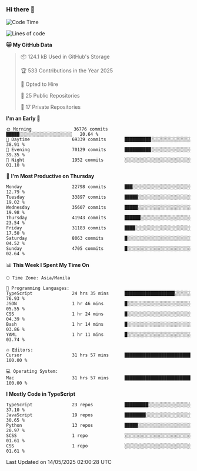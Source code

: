 ### Hi there 👋

<!--START_SECTION:waka-->
![Code Time](http://img.shields.io/badge/Code%20Time-1%2C736%20hrs%2010%20mins-blue)

![Lines of code](https://img.shields.io/badge/From%20Hello%20World%20I%27ve%20Written-66.6%20million%20lines%20of%20code-blue)

**🐱 My GitHub Data** 

> 📦 124.1 kB Used in GitHub's Storage 
 > 
> 🏆 533 Contributions in the Year 2025
 > 
> 💼 Opted to Hire
 > 
> 📜 25 Public Repositories 
 > 
> 🔑 17 Private Repositories 
 > 
**I'm an Early 🐤** 

```text
🌞 Morning                36776 commits       █████░░░░░░░░░░░░░░░░░░░░   20.64 % 
🌆 Daytime                69339 commits       ██████████░░░░░░░░░░░░░░░   38.91 % 
🌃 Evening                70129 commits       ██████████░░░░░░░░░░░░░░░   39.35 % 
🌙 Night                  1952 commits        ░░░░░░░░░░░░░░░░░░░░░░░░░   01.10 % 
```
📅 **I'm Most Productive on Thursday** 

```text
Monday                   22798 commits       ███░░░░░░░░░░░░░░░░░░░░░░   12.79 % 
Tuesday                  33897 commits       █████░░░░░░░░░░░░░░░░░░░░   19.02 % 
Wednesday                35607 commits       █████░░░░░░░░░░░░░░░░░░░░   19.98 % 
Thursday                 41943 commits       ██████░░░░░░░░░░░░░░░░░░░   23.54 % 
Friday                   31183 commits       ████░░░░░░░░░░░░░░░░░░░░░   17.50 % 
Saturday                 8063 commits        █░░░░░░░░░░░░░░░░░░░░░░░░   04.52 % 
Sunday                   4705 commits        █░░░░░░░░░░░░░░░░░░░░░░░░   02.64 % 
```


📊 **This Week I Spent My Time On** 

```text
🕑︎ Time Zone: Asia/Manila

💬 Programming Languages: 
TypeScript               24 hrs 35 mins      ███████████████████░░░░░░   76.93 % 
JSON                     1 hr 46 mins        █░░░░░░░░░░░░░░░░░░░░░░░░   05.55 % 
CSS                      1 hr 24 mins        █░░░░░░░░░░░░░░░░░░░░░░░░   04.39 % 
Bash                     1 hr 14 mins        █░░░░░░░░░░░░░░░░░░░░░░░░   03.86 % 
YAML                     1 hr 11 mins        █░░░░░░░░░░░░░░░░░░░░░░░░   03.74 % 

🔥 Editors: 
Cursor                   31 hrs 57 mins      █████████████████████████   100.00 % 

💻 Operating System: 
Mac                      31 hrs 57 mins      █████████████████████████   100.00 % 
```

**I Mostly Code in TypeScript** 

```text
TypeScript               23 repos            █████████░░░░░░░░░░░░░░░░   37.10 % 
JavaScript               19 repos            ████████░░░░░░░░░░░░░░░░░   30.65 % 
Python                   13 repos            █████░░░░░░░░░░░░░░░░░░░░   20.97 % 
SCSS                     1 repo              ░░░░░░░░░░░░░░░░░░░░░░░░░   01.61 % 
CSS                      1 repo              ░░░░░░░░░░░░░░░░░░░░░░░░░   01.61 % 
```




 Last Updated on 14/05/2025 02:00:28 UTC
<!--END_SECTION:waka-->
